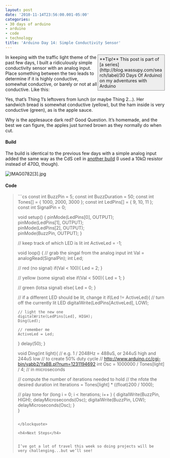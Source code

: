 ```yaml
---
layout: post
date: '2010-11-14T23:56:00.001-05:00'
categories:
- 30 days of arduino
- arduino
- code
- technology
title: 'Arduino Day 14: Simple Conductivity Sensor'
---
```


<div style="border-bottom: #888 1px solid; border-left: #888 1px solid; padding-bottom: 5px; background-color: #eee; margin: 0px auto; padding-left: 5px; width: 200px; padding-right: 5px; float: right; border-top: #888 1px solid; border-right: #888 1px solid; padding-top: 5px;">**Tip!** This post is part of [a series](http://blog.wassupy.com/search/label/30 Days Of Arduino) on my adventures with Arduino</div>

In keeping with the traffic light theme of the past few days, I built a ridiculously simple conductivity sensor with an analog input. Place something between the two leads to determine if it is highly conductive, somewhat conductive, or barely or not at all conductive. Like this:  



Yes, that’s Thing 1’s leftovers from lunch (or maybe Thing 2...). Her sandwich bread is somewhat conductive (yellow), but the ham inside is very conductive (green), as is the apple sauce.

Why is the applesauce dark red? Good Question. It’s homemade, and the best we can figure, the apples just turned brown as they normally do when cut.  <h4>Build</h4>

The build is identical to the previous few days with a simple analog input added the same way as the CdS cell in [another build](../../2010/11/arduino-day-6-analog-inputs.html") (I used a 10kΩ resistor instead of 470Ω, though).

![IMAG0782[3].jpg](/assets/2010/IMAG0782[3].jpg)  <h4>Code</h4>
<blockquote>   
```cs
const int BuzzPin = 5;
const int BuzzDuration = 50; 
const int Tones[] = { 1000, 2000, 3000 };
const int LedPins[] = { 9, 10, 11 };
const int SignalPin = 0;

void setup() {
  pinMode(LedPins[0], OUTPUT);    
  pinMode(LedPins[1], OUTPUT);    
  pinMode(LedPins[2], OUTPUT);    
  pinMode(BuzzPin, OUTPUT);
}

// keep track of which LED is lit
int ActiveLed = -1;

void loop() {
  // grab the singal from the analog input
  int Val = analogRead(SignalPin);
  int Led;

  // red (no signal)
  if(Val < 100){
    Led = 2;
  }
  
  // yellow (some signal)
  else if(Val < 500){
    Led = 1; 
  }
  
  // green (lotsa signal)
  else{
    Led = 0;
  }

  // if a different LED should be lit, change it
  if(Led != ActiveLed){
    // turn off the currently lit LED
    digitalWrite(LedPins[ActiveLed], LOW);

    // light the new one
    digitalWrite(LedPins[Led], HIGH);
    Ding(Led);
 
    // remember me
    ActiveLed = Led;
  }
  delay(50);
}

void Ding(int light){
  // e.g. 1 / 2048Hz = 488uS, or 244uS high and 244uS low
  // to create 50% duty cycle
  // http://www.arduino.cc/cgi-bin/yabb2/YaBB.pl?num=1231194692
  int Osc = 1000000 / Tones[light] / 4; // in microseconds
  
  // compute the number of iterations needed to hold
  // the nfote the desired duration
  int Iterations = Tones[light] * ((float)200 / 1000);
  
  // play tone
  for (long i = 0; i < Iterations; i++ )
  {
      digitalWrite(BuzzPin, HIGH);
      delayMicroseconds(Osc);
      digitalWrite(BuzzPin, LOW);
      delayMicroseconds(Osc);
  }  
}
```

</blockquote>

<h4>Next Steps</h4>


I’ve got a lot of travel this week so doing projects will be very challenging...but we’ll see!